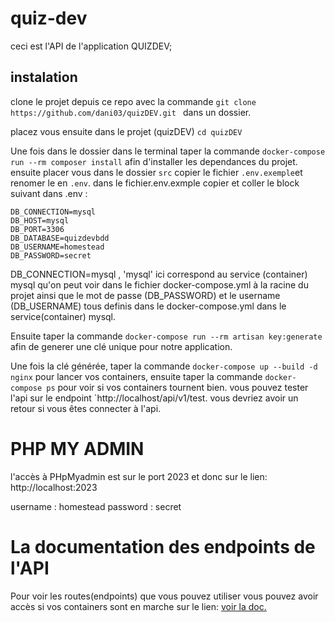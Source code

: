# quiz-dev

ceci est l'API de l'application QUIZDEV;

## instalation

clone le projet depuis ce repo avec la commande `git clone https://github.com/dani03/quizDEV.git ` dans un dossier.

placez vous ensuite dans le projet (quizDEV) `cd quizDEV`

Une fois dans le dossier dans le terminal taper la commande `docker-compose run --rm composer install` afin d'installer les dependances du projet.
ensuite placer vous dans le dossier `src` copier le fichier `.env.exemple`et renomer le en `.env`.
dans le fichier.env.exmple copier et coller le block suivant dans .env :

```
DB_CONNECTION=mysql
DB_HOST=mysql
DB_PORT=3306
DB_DATABASE=quizdevbdd
DB_USERNAME=homestead
DB_PASSWORD=secret

```

DB_CONNECTION=mysql , 'mysql' ici correspond au service (container) mysql qu'on peut voir dans le fichier docker-compose.yml à la racine du projet ainsi que le mot de passe (DB_PASSWORD) et le username (DB_USERNAME) tous definis dans le docker-compose.yml dans le service(container) mysql.

Ensuite taper la commande `docker-compose run --rm artisan key:generate` afin de generer une clé unique pour notre application.

Une fois la clé générée, taper la commande `docker-compose up --build -d nginx` pour lancer vos containers, ensuite taper la commande `docker-compose ps` pour voir si vos containers tournent bien. vous pouvez tester l'api sur le endpoint `http://localhost/api/v1/test. vous devriez avoir un retour si vous êtes connecter à l'api.

# PHP MY ADMIN

l'accès à PHpMyadmin est sur le port 2023 et donc sur le lien: http://localhost:2023

username : homestead
password : secret

# La documentation des endpoints de l'API

Pour voir les routes(endpoints) que vous pouvez utiliser vous pouvez avoir accès si vos containers sont en marche sur le lien: <a href="http://localhost:3002/docs/index.html">
voir la doc.
</a>
